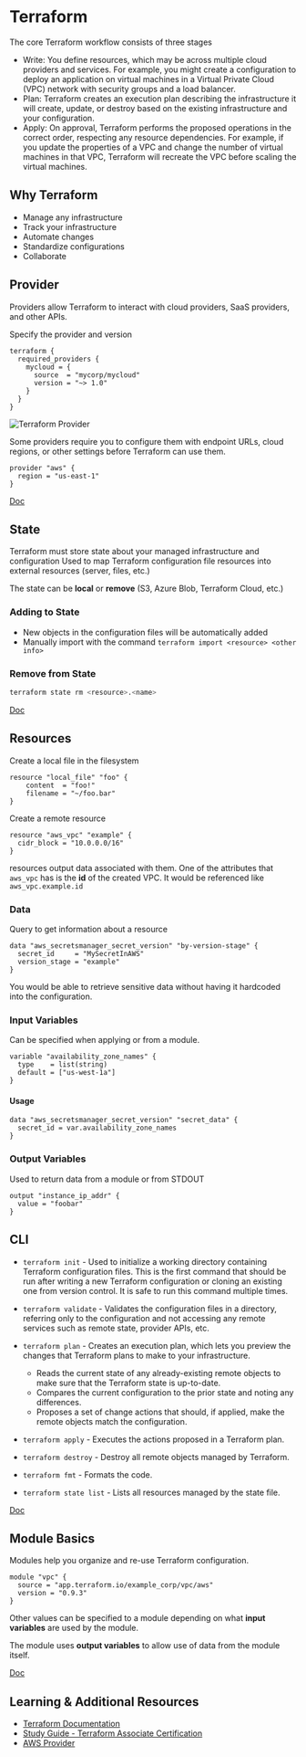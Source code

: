 # Terraform

The core Terraform workflow consists of three stages
- Write: You define resources, which may be across multiple cloud providers and services. For example, you might create a configuration to deploy an application on virtual machines in a Virtual Private Cloud (VPC) network with security groups and a load balancer.
- Plan: Terraform creates an execution plan describing the infrastructure it will create, update, or destroy based on the existing infrastructure and your configuration.
- Apply: On approval, Terraform performs the proposed operations in the correct order, respecting any resource dependencies. For example, if you update the properties of a VPC and change the number of virtual machines in that VPC, Terraform will recreate the VPC before scaling the virtual machines.


## Why Terraform
- Manage any infrastructure
- Track your infrastructure
- Automate changes
- Standardize configurations
- Collaborate


## Provider
Providers allow Terraform to interact with cloud providers, SaaS providers, and other APIs.

Specify the provider and version
```hcl
terraform {
  required_providers {
    mycloud = {
      source  = "mycorp/mycloud"
      version = "~> 1.0"
    }
  }
}
```

![Terraform Provider](https://content.hashicorp.com/api/assets?product=terraform&version=refs%2Fheads%2Fv1.2&asset=website%2Fimg%2Fdocs%2Fintro-terraform-apis.png)

Some providers require you to configure them with endpoint URLs, cloud regions, or other settings before Terraform can use them.

```hcl
provider "aws" {
  region = "us-east-1"
}
```

[Doc](https://www.terraform.io/language/providers/configuration)


## State
Terraform must store state about your managed infrastructure and configuration
Used to map Terraform configuration file resources into external resources (server, files, etc.)

The state can be **local** or **remove** (S3, Azure Blob, Terraform Cloud, etc.)

### Adding to State
- New objects in the configuration files will be automatically added
- Manually import with the command `terraform import <resource> <other info>`

### Remove from State
```bash
terraform state rm <resource>.<name>
```

[Doc](https://www.terraform.io/language/state)


## Resources

Create a local file in the filesystem
```hcl
resource "local_file" "foo" {
    content  = "foo!"
    filename = "~/foo.bar"
}
```

Create a remote resource
```hcl
resource "aws_vpc" "example" {
  cidr_block = "10.0.0.0/16"
}
```
resources output data associated with them.
One of the attributes that `aws_vpc`  has is the **id** of the created VPC. It would be referenced like `aws_vpc.example.id` 


### Data
Query to get information about a resource

```hcl
data "aws_secretsmanager_secret_version" "by-version-stage" {
  secret_id     = "MySecretInAWS"
  version_stage = "example"
}
```

You would be able to retrieve sensitive data without having it hardcoded into the configuration.

### Input Variables
Can be specified when applying or from a module.
```hcl
variable "availability_zone_names" {
  type    = list(string)
  default = ["us-west-1a"]
}
```

#### Usage
```hcl
data "aws_secretsmanager_secret_version" "secret_data" {
  secret_id = var.availability_zone_names
}
```

### Output Variables
Used to return data from a module or from STDOUT
```hcl
output "instance_ip_addr" {
  value = "foobar"
}
```


## CLI
- `terraform init` - Used to initialize a working directory containing Terraform configuration files. This is the first command that should be run after writing a new Terraform configuration or cloning an existing one from version control. It is safe to run this command multiple times.

- `terraform validate` - Validates the configuration files in a directory, referring only to the configuration and not accessing any remote services such as remote state, provider APIs, etc.

- `terraform plan` - Creates an execution plan, which lets you preview the changes that Terraform plans to make to your infrastructure.
  - Reads the current state of any already-existing remote objects to make sure that the Terraform state is up-to-date.
  - Compares the current configuration to the prior state and noting any differences.
  - Proposes a set of change actions that should, if applied, make the remote objects match the configuration.

- `terraform apply` - Executes the actions proposed in a Terraform plan.

- `terraform destroy` - Destroy all remote objects managed by Terraform.

- `terraform fmt` - Formats the code.

- `terraform state list` - Lists all resources managed by the state file.

[Doc](https://www.terraform.io/cli/commands)


## Module Basics
Modules help you organize and re-use Terraform configuration.

```hcl
module "vpc" {
  source = "app.terraform.io/example_corp/vpc/aws"
  version = "0.9.3"
}
```

Other values can be specified to a module depending on what **input variables** are used by the module.

The module uses **output variables** to allow use of data from the module itself.

[Doc](https://learn.hashicorp.com/collections/terraform/modules)


## Learning & Additional Resources
- [Terraform Documentation](https://www.terraform.io/docs)
- [Study Guide - Terraform Associate Certification](https://learn.hashicorp.com/tutorials/terraform/associate-study?in=terraform/certification)
- [AWS Provider](https://registry.terraform.io/providers/hashicorp/aws/latest/docs)

